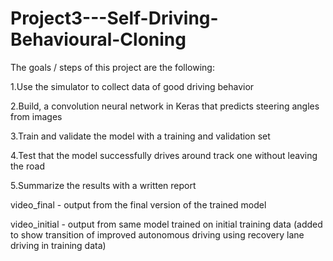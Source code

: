 # Project3---Self-Driving-Behavioural-Cloning

The goals / steps of this project are the following:

  1.Use the simulator to collect data of good driving behavior
  
  2.Build, a convolution neural network in Keras that predicts steering angles from images
  
  3.Train and validate the model with a training and validation set
  
  4.Test that the model successfully drives around track one without leaving the road
  
  5.Summarize the results with a written report


video_final - output from the final version of the trained model 

video_initial - output from same model trained on initial training data (added to show transition of improved autonomous driving using recovery lane driving in training data)
